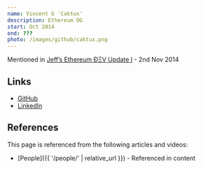 ```yaml
---
name: Vincent G 'Caktux'
description: Ethereum OG
start: Oct 2014
end: ???
photo: /images/github/caktux.png
---
```


Mentioned in [Jeff’s Ethereum ÐΞV Update I](https://blog.ethereum.org/2014/11/02/jeffs-ethereum-dev-update) - 2nd Nov 2014

## Links
- [GitHub](https://github.com/caktux)
- [LinkedIn](https://www.linkedin.com/in/Caktux/)

## References

This page is referenced from the following articles and videos:

- [People]({{ '/people/' | relative_url }}) - Referenced in content
